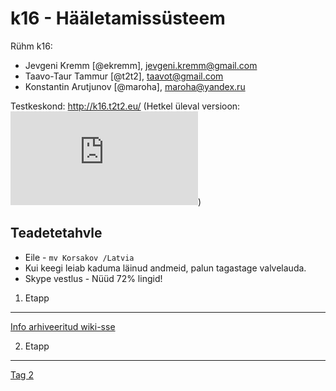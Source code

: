 k16 - Hääletamissüsteem
=======================

Rühm k16:

* Jevgeni Kremm [@ekremm], jevgeni.kremm@gmail.com
* Taavo-Taur Tammur [@t2t2], taavot@gmail.com
* Konstantin Arutjunov [@maroha], maroha@yandex.ru

Testkeskond: http://k16.t2t2.eu/ (Hetkel üleval versioon: ![Loading...](https://t2t2.eu/k16/test_status.php "viimati kasutatud tag - commiteid sellest tagist alates - commit SHA"))

Teadetetahvle
-------------

* Eile - `mv Korsakov /Latvia`
* Kui keegi leiab kaduma läinud andmeid, palun tagastage valvelauda.
* Skype vestlus - Nüüd 72% lingid!

1. Etapp
--------
[Info arhiveeritud wiki-sse](https://github.com/t2t2/k16/wiki)

2. Etapp
--------
[Tag 2](https://github.com/t2t2/k16/tree/2)
